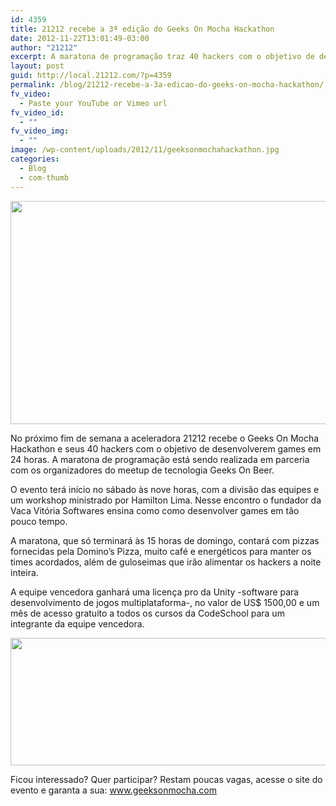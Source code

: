 ```yaml
---
id: 4359
title: 21212 recebe a 3ª edição do Geeks On Mocha Hackathon
date: 2012-11-22T13:01:49-03:00
author: "21212"
excerpt: A maratona de programação traz 40 hackers com o objetivo de desenvolver games em 24 horas.
layout: post
guid: http://local.21212.com/?p=4359
permalink: /blog/21212-recebe-a-3a-edicao-do-geeks-on-mocha-hackathon/
fv_video:
  - Paste your YouTube or Vimeo url
fv_video_id:
  - ""
fv_video_img:
  - ""
image: /wp-content/uploads/2012/11/geeksonmochahackathon.jpg
categories:
  - Blog
  - com-thumb
---
```

<img src="http://local.21212.com/wp-content/uploads/2012/11/hackathon-01.jpg" alt="" title="Hackathon &quot;Games&quot;" width="540" height="357" class="aligncenter size-full wp-image-4361" srcset="http://localhost:8080/wp-content/uploads/2012/11/hackathon-01.jpg 540w, http://localhost:8080/wp-content/uploads/2012/11/hackathon-01-300x198.jpg 300w" sizes="(max-width: 540px) 100vw, 540px" />

No próximo fim de semana a aceleradora 21212 recebe o Geeks On Mocha Hackathon e seus 40 hackers com o objetivo de desenvolverem games em 24 horas. A maratona de programação está sendo realizada em parceria com os organizadores do meetup de tecnologia Geeks On Beer. 

O evento terá início no sábado às nove horas, com a divisão das equipes e um workshop ministrado por Hamilton Lima. Nesse encontro o fundador da Vaca Vitória Softwares ensina como como desenvolver games em tão pouco tempo.

A maratona, que só terminará às 15 horas de domingo, contará com pizzas fornecidas pela Domino’s Pizza, muito café e energéticos para manter os times acordados, além de guloseimas que irão alimentar os hackers a noite inteira. 

A equipe vencedora ganhará uma licença pro da Unity -software para desenvolvimento de jogos multiplataforma-, no valor de US$ 1500,00 e um mês de acesso gratuito a todos os cursos da CodeSchool para um integrante da equipe vencedora. 

<img src="http://local.21212.com/wp-content/uploads/2012/11/hackathon-021.jpg" alt="" title="Parceiros do Hackathon" width="540" height="204" class="aligncenter size-full wp-image-4367" srcset="http://localhost:8080/wp-content/uploads/2012/11/hackathon-021.jpg 540w, http://localhost:8080/wp-content/uploads/2012/11/hackathon-021-300x113.jpg 300w" sizes="(max-width: 540px) 100vw, 540px" />

Ficou interessado? Quer participar? Restam poucas vagas, acesse o site do evento e garanta a sua: www.geeksonmocha.com